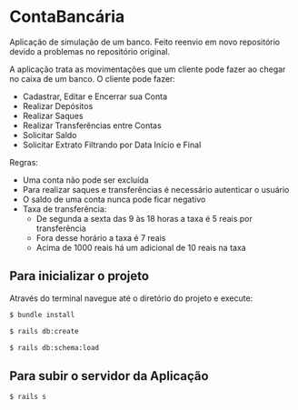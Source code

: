 # ContaBancária

Aplicação de simulação de um banco. 
Feito reenvio em novo repositório devido a problemas no repositório original.



A aplicação trata as movimentações que um cliente pode fazer ao chegar no caixa de um banco.
O cliente pode fazer:
- Cadastrar, Editar e Encerrar sua Conta
- Realizar Depósitos
- Realizar Saques
- Realizar Transferências entre Contas
- Solicitar Saldo
- Solicitar Extrato Filtrando por Data Início e Final

Regras:
- Uma conta não pode ser excluída
- Para realizar saques e transferências é necessário autenticar o usuário
- O saldo de uma conta nunca pode ficar negativo
- Taxa de transferência:
    * De segunda a sexta das 9 às 18 horas a taxa é 5 reais por transferência
    * Fora desse horário a taxa é 7 reais
    * Acima de 1000 reais há um adicional de 10 reais na taxa


## Para inicializar o projeto

Através do terminal navegue até o diretório do projeto e execute: 

```bash
$ bundle install
```
```bash
$ rails db:create
```
```bash
$ rails db:schema:load
```

## Para subir o servidor da Aplicação
```bash
$ rails s
```